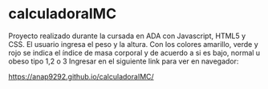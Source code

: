 # calculadoraIMC
Proyecto realizado durante la cursada en ADA con Javascript, HTML5 y CSS. 
El usuario ingresa el peso y la altura. Con los colores amarillo, verde y rojo se indica el índice de masa corporal y de acuerdo a si es bajo, normal u obeso tipo 1,2 o 3
Ingresar en el siguiente link para ver en navegador:

https://anap9292.github.io/calculadoraIMC/


